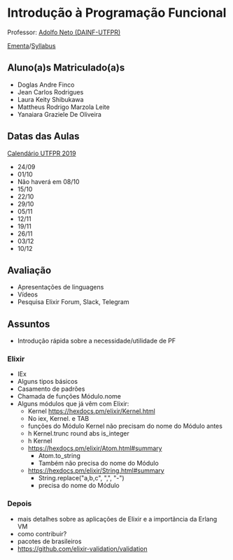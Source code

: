 # Introdução à Programação Funcional

Professor: [Adolfo Neto (DAINF-UTFPR)](http://www2.dainf.ct.utfpr.edu.br/Members/adolfo)

[Ementa](http://ppgca.dainf.ct.utfpr.edu.br/doku.php?id=caes005)/[Syllabus](Introduction-to-Functional-Programming.md)

## Aluno(a)s Matriculado(a)s

- Doglas Andre Finco	
- Jean Carlos Rodrigues	
- Laura Keity Shibukawa	
- Mattheus Rodrigo Marzola Leite	
- Yanaiara Graziele De Oliveira	
 


## Datas das Aulas

[Calendário UTFPR 2019](http://portal.utfpr.edu.br/alunos/calendario/ct/calendario-utfpr-ct-2019)

- 24/09
- 01/10
- Não haverá em 08/10
- 15/10
- 22/10
- 29/10
- 05/11
- 12/11
- 19/11
- 26/11
- 03/12
- 10/12

## Avaliação

- Apresentações de linguagens
- Vídeos
- Pesquisa Elixir Forum, Slack, Telegram

## Assuntos

- Introdução rápida sobre a necessidade/utilidade de PF

### Elixir

- IEx
- Alguns tipos básicos
- Casamento de padrões
- Chamada de funções Módulo.nome
- Alguns módulos que já vêm com Elixir:
  - Kernel https://hexdocs.pm/elixir/Kernel.html
  - No iex, Kernel. e TAB
  - funções do Módulo Kernel não precisam do nome do Módulo antes
  - h Kernel.trunc  round  abs is_integer
  - h Kernel
  - https://hexdocs.pm/elixir/Atom.html#summary
    - Atom.to_string
    - Também não precisa do nome do Módulo  
  - https://hexdocs.pm/elixir/String.html#summary
    - String.replace("a,b,c", ",", "-") 
    - precisa do nome do Módulo 
  
### Depois

-  mais detalhes sobre as aplicações de Elixir e a importãncia da Erlang VM
-  como contribuir? 
-  pacotes de brasileiros 
  - https://github.com/elixir-validation/validation
